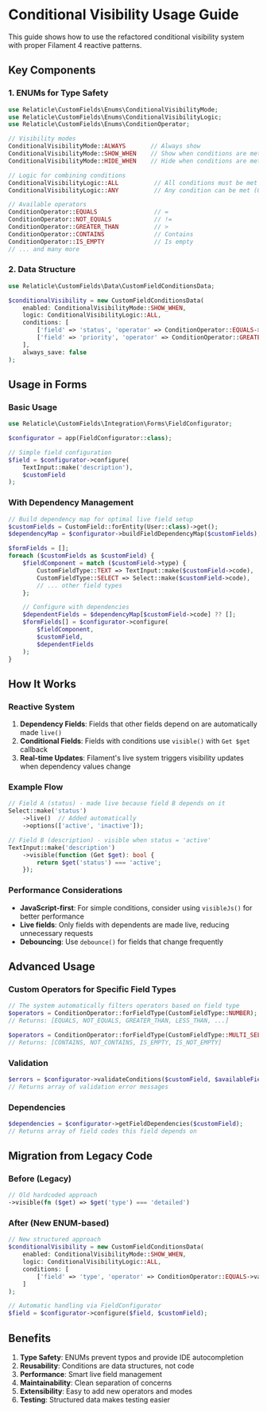 # Conditional Visibility Usage Guide

This guide shows how to use the refactored conditional visibility system with proper Filament 4 reactive patterns.

## Key Components

### 1. ENUMs for Type Safety

```php
use Relaticle\CustomFields\Enums\ConditionalVisibilityMode;
use Relaticle\CustomFields\Enums\ConditionalVisibilityLogic;
use Relaticle\CustomFields\Enums\ConditionOperator;

// Visibility modes
ConditionalVisibilityMode::ALWAYS       // Always show
ConditionalVisibilityMode::SHOW_WHEN    // Show when conditions are met
ConditionalVisibilityMode::HIDE_WHEN    // Hide when conditions are met

// Logic for combining conditions
ConditionalVisibilityLogic::ALL          // All conditions must be met (AND)
ConditionalVisibilityLogic::ANY          // Any condition can be met (OR)

// Available operators
ConditionOperator::EQUALS                // =
ConditionOperator::NOT_EQUALS            // !=
ConditionOperator::GREATER_THAN          // >
ConditionOperator::CONTAINS              // Contains
ConditionOperator::IS_EMPTY              // Is empty
// ... and many more
```

### 2. Data Structure

```php
use Relaticle\CustomFields\Data\CustomFieldConditionsData;

$conditionalVisibility = new CustomFieldConditionsData(
    enabled: ConditionalVisibilityMode::SHOW_WHEN,
    logic: ConditionalVisibilityLogic::ALL,
    conditions: [
        ['field' => 'status', 'operator' => ConditionOperator::EQUALS->value, 'value' => 'active'],
        ['field' => 'priority', 'operator' => ConditionOperator::GREATER_THAN->value, 'value' => '5'],
    ],
    always_save: false
);
```

## Usage in Forms

### Basic Usage

```php
use Relaticle\CustomFields\Integration\Forms\FieldConfigurator;

$configurator = app(FieldConfigurator::class);

// Simple field configuration
$field = $configurator->configure(
    TextInput::make('description'),
    $customField
);
```

### With Dependency Management

```php
// Build dependency map for optimal live field setup
$customFields = CustomField::forEntity(User::class)->get();
$dependencyMap = $configurator->buildFieldDependencyMap($customFields);

$formFields = [];
foreach ($customFields as $customField) {
    $fieldComponent = match ($customField->type) {
        CustomFieldType::TEXT => TextInput::make($customField->code),
        CustomFieldType::SELECT => Select::make($customField->code),
        // ... other field types
    };

    // Configure with dependencies
    $dependentFields = $dependencyMap[$customField->code] ?? [];
    $formFields[] = $configurator->configure(
        $fieldComponent, 
        $customField,
        $dependentFields
    );
}
```

## How It Works

### Reactive System

1. **Dependency Fields**: Fields that other fields depend on are automatically made `live()`
2. **Conditional Fields**: Fields with conditions use `visible()` with `Get $get` callback
3. **Real-time Updates**: Filament's live system triggers visibility updates when dependency values change

### Example Flow

```php
// Field A (status) - made live because field B depends on it
Select::make('status')
    ->live()  // Added automatically
    ->options(['active', 'inactive']);

// Field B (description) - visible when status = 'active'
TextInput::make('description')
    ->visible(function (Get $get): bool {
        return $get('status') === 'active';
    });
```

### Performance Considerations

- **JavaScript-first**: For simple conditions, consider using `visibleJs()` for better performance
- **Live fields**: Only fields with dependents are made live, reducing unnecessary requests
- **Debouncing**: Use `debounce()` for fields that change frequently

## Advanced Usage

### Custom Operators for Specific Field Types

```php
// The system automatically filters operators based on field type
$operators = ConditionOperator::forFieldType(CustomFieldType::NUMBER);
// Returns: [EQUALS, NOT_EQUALS, GREATER_THAN, LESS_THAN, ...]

$operators = ConditionOperator::forFieldType(CustomFieldType::MULTI_SELECT);
// Returns: [CONTAINS, NOT_CONTAINS, IS_EMPTY, IS_NOT_EMPTY]
```

### Validation

```php
$errors = $configurator->validateConditions($customField, $availableFields);
// Returns array of validation error messages
```

### Dependencies

```php
$dependencies = $configurator->getFieldDependencies($customField);
// Returns array of field codes this field depends on
```

## Migration from Legacy Code

### Before (Legacy)
```php
// Old hardcoded approach
->visible(fn ($get) => $get('type') === 'detailed')
```

### After (New ENUM-based)
```php
// New structured approach
$conditionalVisibility = new CustomFieldConditionsData(
    enabled: ConditionalVisibilityMode::SHOW_WHEN,
    logic: ConditionalVisibilityLogic::ALL,
    conditions: [
        ['field' => 'type', 'operator' => ConditionOperator::EQUALS->value, 'value' => 'detailed']
    ]
);

// Automatic handling via FieldConfigurator
$field = $configurator->configure($field, $customField);
```

## Benefits

1. **Type Safety**: ENUMs prevent typos and provide IDE autocompletion
2. **Reusability**: Conditions are data structures, not code
3. **Performance**: Smart live field management
4. **Maintainability**: Clean separation of concerns
5. **Extensibility**: Easy to add new operators and modes
6. **Testing**: Structured data makes testing easier